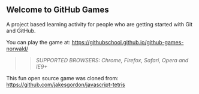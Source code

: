 ## Welcome to GitHub Games

A project based learning activity for people who are getting started with Git and GitHub.

You can play the game at: https://githubschool.github.io/github-games-norwald/

>> _*SUPPORTED BROWSERS*: Chrome, Firefox, Safari, Opera and IE9+_

This fun open source game was cloned from: https://github.com/jakesgordon/javascript-tetris

